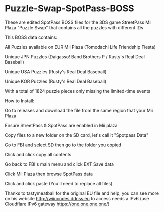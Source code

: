 # Puzzle-Swap-SpotPass-BOSS
These are edited SpotPass BOSS files for the 3DS game StreetPass Mii Plaza "Puzzle Swap" that contains all the puzzles with different IDs

This BOSS data contains:

All Puzzles available on EUR Mii Plaza (Tomodachi Life Friendship Fiesta)

Unique JPN Puzzles (Daigasso! Band Brothers P / Rusty's Real Deal Baseball)

Unique USA Puzzles (Rusty's Real Deal Baseball)

Unique KOR Puzzles (Rusty's Real Deal Baseball)

With a total of 1824 puzzle pieces only missing the limited-time events

How to Install:

Go to releases and download the file from the same region that your Mii Plaza

Ensure StreetPass & SpotPass are enabled in Mii plaza

Copy files to a new folder on the SD card, let's call it "Spotpass Data"

Go to FBI and select SD then go to the folder you copied

Click <current directory> and click copy all contents

Go back to FBI's main menu and click EXT Save data

Click Mii Plaza then browse SpotPass data

Click <current directory> and click paste  (You'll need to replace all files)


Thanks to tastymeatball for the original EU file and help, you can see more on his website http://wiiucodes.ddnss.eu to access needs a IPv6 (use Cloudflare IPv6 gateway https://one.one.one.one/)
